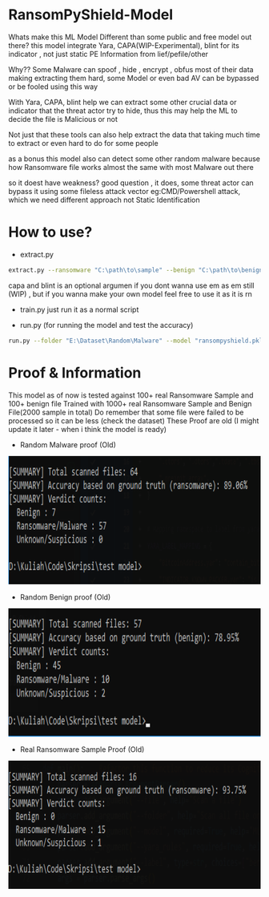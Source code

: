 # RansomPyShield-Model
Whats make this ML Model Different than some public and free model out there? this model integrate Yara, CAPA(WIP-Experimental), blint for its indicator , not just static PE Information from lief/pefile/other

Why?? Some Malware can spoof , hide , encrypt , obfus most of their data making extracting them hard, some Model or even bad AV can be bypassed or be fooled using this way

With Yara, CAPA, blint help we can extract some other crucial data or indicator that the threat actor try to hide, thus this may help the ML to decide the file is Malicious or not

Not just that these tools can also help extract the data that taking much time to extract or even hard to do for some people

as a bonus this model also can detect some other random malware because how Ransomware file works almost the same with most Malware out there

so it doest have weakness? good question , it does, some threat actor can bypass it using some fileless attack vector eg:CMD/Powershell attack, which we need different approach not Static Identification

# How to use?
* extract.py
```bash
extract.py --ransomware "C:\path\to\sample" --benign "C:\path\to\benign" --yara_rules "C:\path\to\yara_rules" --blint "C:\path\to\blint.exe"
```
capa and blint is an optional argumen if you dont wanna use em as em still (WIP) , but if you wanna make your own model feel free to use it as it is rn

* train.py
just run it as a normal script

* run.py (for running the model and test the 
accuracy)
```bash
run.py --folder "E:\Dataset\Random\Malware" --model "ransompyshield.pkl" --yara_rules "D:\Kuliah\Code\Skripsi\Rule --blint --label benign/ransomware
```

# Proof & Information
This model as of now is tested against 100+ real Ransomware Sample and 100+ benign file 
Trained with 1000+ real Ransomware Sample and Benign File(2000 sample in total)
Do remember that some file were failed to be processed so it can be less (check the dataset)
These Proof are old (I might update it later - when i think the model is ready)
* Random Malware proof (Old)
<img src="https://github.com/XiAnzheng-ID/RansomPyShield-Model/blob/main/Proof/Accuray_Random_Malware.png" width="512" height="256">

* Random Benign proof (Old)
<img src="https://github.com/XiAnzheng-ID/RansomPyShield-Model/blob/main/Proof/Accuray_Random_Benign.png" width="512" height="256">

* Real Ransomware Sample Proof (Old)
<img src="https://github.com/XiAnzheng-ID/RansomPyShield-Model/blob/main/Proof/Accuracy_Ransomware_Sample.png" width="512" height="256">
